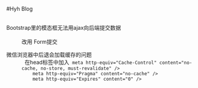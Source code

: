 


#Hyh Blog 

<dl>
  <dt>Bootstrap里的模态框无法用ajax向后端提交数据</dt>
  <dd> 改用 Form提交</dd>
</dl>

<dl>
 <dt>微信浏览器中后退会加载缓存的问题</dt>
 <dd>
   在head标签中加入
  <code>meta http-equiv="Cache-Control" content="no-cache, no-store, must-revalidate" />
    meta http-equiv="Pragma" content="no-cache" />
    meta http-equiv="Expires" content="0" />
    </code>
 </dd>
</dl>

